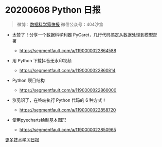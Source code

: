 # 20200608 Python 日报
> 微博：[数据科学家快报](https://www.weibo.com/wukehao)
> 微信公众号：404沙盒
- 太赞了！分享一个数据科学利器 PyCaret，几行代码搞定从数据处理到模型部署
  - https://segmentfault.com/a/1190000022864588

- 用 Python 下载抖音无水印视频
  - https://segmentfault.com/a/1190000022860814

- Python 项目结构
  - https://segmentfault.com/a/1190000022860000

- 涨见识了，在终端执行 Python 代码的 6 种方式！
  - https://segmentfault.com/a/1190000022858720

- 使用pyecharts绘制基本图形
  - https://segmentfault.com/a/1190000022850965
  
[更多技术学习日报](https://github.com/KehaoWu/dailypython)
